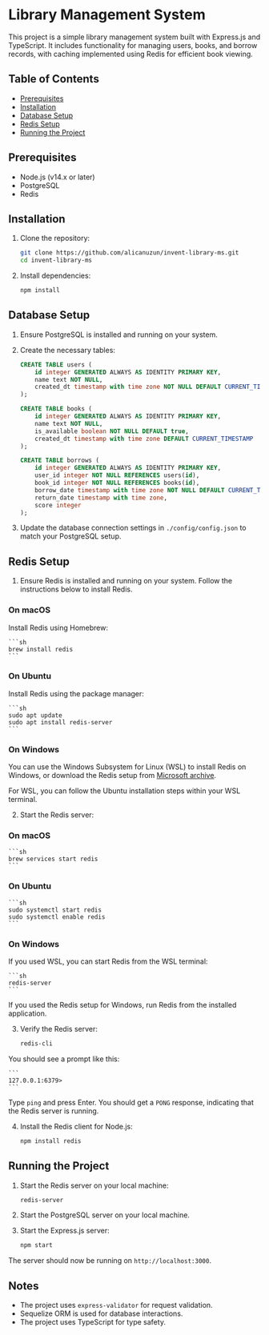 # Library Management System

This project is a simple library management system built with Express.js and TypeScript. It includes functionality for managing users, books, and borrow records, with caching implemented using Redis for efficient book viewing.

## Table of Contents

- [Prerequisites](#prerequisites)
- [Installation](#installation)
- [Database Setup](#database-setup)
- [Redis Setup](#redis-setup)
- [Running the Project](#running-the-project)

## Prerequisites

- Node.js (v14.x or later)
- PostgreSQL
- Redis

## Installation

1. Clone the repository:
    ```sh
    git clone https://github.com/alicanuzun/invent-library-ms.git
    cd invent-library-ms
    ```

2. Install dependencies:
    ```sh
    npm install
    ```

## Database Setup

1. Ensure PostgreSQL is installed and running on your system.

2. Create the necessary tables:

    ```sql
    CREATE TABLE users (
        id integer GENERATED ALWAYS AS IDENTITY PRIMARY KEY,
        name text NOT NULL,
        created_dt timestamp with time zone NOT NULL DEFAULT CURRENT_TIMESTAMP
    );

    CREATE TABLE books (
        id integer GENERATED ALWAYS AS IDENTITY PRIMARY KEY,
        name text NOT NULL,
        is_available boolean NOT NULL DEFAULT true,
        created_dt timestamp with time zone DEFAULT CURRENT_TIMESTAMP
    );

    CREATE TABLE borrows (
        id integer GENERATED ALWAYS AS IDENTITY PRIMARY KEY,
        user_id integer NOT NULL REFERENCES users(id),
        book_id integer NOT NULL REFERENCES books(id),
        borrow_date timestamp with time zone NOT NULL DEFAULT CURRENT_TIMESTAMP,
        return_date timestamp with time zone,
        score integer
    );
    ```

3. Update the database connection settings in `./config/config.json` to match your PostgreSQL setup.

## Redis Setup

1. Ensure Redis is installed and running on your system. Follow the instructions below to install Redis.

### On macOS

Install Redis using Homebrew:

    ```sh
    brew install redis
    ```

### On Ubuntu

Install Redis using the package manager:

    ```sh
    sudo apt update
    sudo apt install redis-server
    ```

### On Windows

You can use the Windows Subsystem for Linux (WSL) to install Redis on Windows, or download the Redis setup from [Microsoft archive](https://github.com/microsoftarchive/redis/releases).

For WSL, you can follow the Ubuntu installation steps within your WSL terminal.

2. Start the Redis server:

### On macOS

    ```sh
    brew services start redis
    ```

### On Ubuntu

    ```sh
    sudo systemctl start redis
    sudo systemctl enable redis
    ```

### On Windows

If you used WSL, you can start Redis from the WSL terminal:

    ```sh
    redis-server
    ```

If you used the Redis setup for Windows, run Redis from the installed application.

3. Verify the Redis server:

    ```sh
    redis-cli
    ```

You should see a prompt like this:

    ```
    127.0.0.1:6379>
    ```

Type `ping` and press Enter. You should get a `PONG` response, indicating that the Redis server is running.

4. Install the Redis client for Node.js:

    ```sh
    npm install redis
    ```


## Running the Project

1. Start the Redis server on your local machine:

    ```sh
    redis-server
    ```

2. Start the PostgreSQL server on your local machine.

3. Start the Express.js server:

    ```sh
    npm start
    ```

The server should now be running on `http://localhost:3000`.

## Notes

- The project uses `express-validator` for request validation.
- Sequelize ORM is used for database interactions.
- The project uses TypeScript for type safety.



